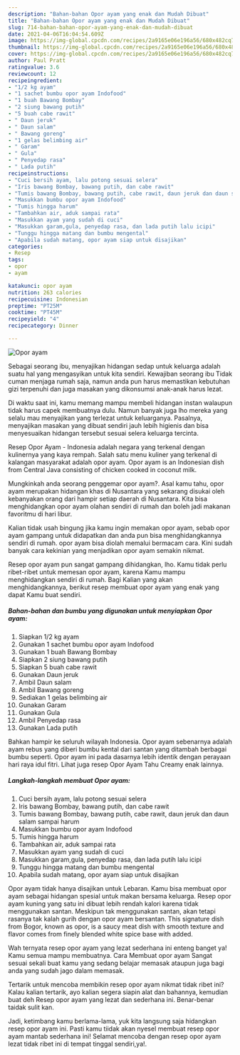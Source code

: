 ```yaml
---
description: "Bahan-bahan Opor ayam yang enak dan Mudah Dibuat"
title: "Bahan-bahan Opor ayam yang enak dan Mudah Dibuat"
slug: 714-bahan-bahan-opor-ayam-yang-enak-dan-mudah-dibuat
date: 2021-04-06T16:04:54.609Z
image: https://img-global.cpcdn.com/recipes/2a9165e06e196a56/680x482cq70/opor-ayam-foto-resep-utama.jpg
thumbnail: https://img-global.cpcdn.com/recipes/2a9165e06e196a56/680x482cq70/opor-ayam-foto-resep-utama.jpg
cover: https://img-global.cpcdn.com/recipes/2a9165e06e196a56/680x482cq70/opor-ayam-foto-resep-utama.jpg
author: Paul Pratt
ratingvalue: 3.6
reviewcount: 12
recipeingredient:
- "1/2 kg ayam"
- "1 sachet bumbu opor ayam Indofood"
- "1 buah Bawang Bombay"
- "2 siung bawang putih"
- "5 buah cabe rawit"
- " Daun jeruk"
- " Daun salam"
- " Bawang goreng"
- "1 gelas belimbing air"
- " Garam"
- " Gula"
- " Penyedap rasa"
- " Lada putih"
recipeinstructions:
- "Cuci bersih ayam, lalu potong sesuai selera"
- "Iris bawang Bombay, bawang putih, dan cabe rawit"
- "Tumis bawang Bombay, bawang putih, cabe rawit, daun jeruk dan daun salam sampai harum"
- "Masukkan bumbu opor ayam Indofood"
- "Tumis hingga harum"
- "Tambahkan air, aduk sampai rata"
- "Masukkan ayam yang sudah di cuci"
- "Masukkan garam,gula, penyedap rasa, dan lada putih lalu icipi"
- "Tunggu hingga matang dan bumbu mengental"
- "Apabila sudah matang, opor ayam siap untuk disajikan"
categories:
- Resep
tags:
- opor
- ayam

katakunci: opor ayam 
nutrition: 263 calories
recipecuisine: Indonesian
preptime: "PT25M"
cooktime: "PT45M"
recipeyield: "4"
recipecategory: Dinner

---
```



![Opor ayam](https://img-global.cpcdn.com/recipes/2a9165e06e196a56/680x482cq70/opor-ayam-foto-resep-utama.jpg)

Sebagai seorang ibu, menyajikan hidangan sedap untuk keluarga adalah suatu hal yang mengasyikan untuk kita sendiri. Kewajiban seorang ibu Tidak cuman menjaga rumah saja, namun anda pun harus memastikan kebutuhan gizi terpenuhi dan juga masakan yang dikonsumsi anak-anak harus lezat.

Di waktu  saat ini, kamu memang mampu membeli hidangan instan walaupun tidak harus capek membuatnya dulu. Namun banyak juga lho mereka yang selalu mau menyajikan yang terlezat untuk keluarganya. Pasalnya, menyajikan masakan yang dibuat sendiri jauh lebih higienis dan bisa menyesuaikan hidangan tersebut sesuai selera keluarga tercinta. 

Resep Opor Ayam - Indonesia adalah negara yang terkenal dengan kulinernya yang kaya rempah. Salah satu menu kuliner yang terkenal di kalangan masyarakat adalah opor ayam. Opor ayam is an Indonesian dish from Central Java consisting of chicken cooked in coconut milk.

Mungkinkah anda seorang penggemar opor ayam?. Asal kamu tahu, opor ayam merupakan hidangan khas di Nusantara yang sekarang disukai oleh kebanyakan orang dari hampir setiap daerah di Nusantara. Kita bisa menghidangkan opor ayam olahan sendiri di rumah dan boleh jadi makanan favoritmu di hari libur.

Kalian tidak usah bingung jika kamu ingin memakan opor ayam, sebab opor ayam gampang untuk didapatkan dan anda pun bisa menghidangkannya sendiri di rumah. opor ayam bisa diolah memalui bermacam cara. Kini sudah banyak cara kekinian yang menjadikan opor ayam semakin nikmat.

Resep opor ayam pun sangat gampang dihidangkan, lho. Kamu tidak perlu ribet-ribet untuk memesan opor ayam, karena Kamu mampu menghidangkan sendiri di rumah. Bagi Kalian yang akan menghidangkannya, berikut resep membuat opor ayam yang enak yang dapat Kamu buat sendiri.

<!--inarticleads1-->

##### Bahan-bahan dan bumbu yang digunakan untuk menyiapkan Opor ayam:

1. Siapkan 1/2 kg ayam
1. Gunakan 1 sachet bumbu opor ayam Indofood
1. Gunakan 1 buah Bawang Bombay
1. Siapkan 2 siung bawang putih
1. Siapkan 5 buah cabe rawit
1. Gunakan  Daun jeruk
1. Ambil  Daun salam
1. Ambil  Bawang goreng
1. Sediakan 1 gelas belimbing air
1. Gunakan  Garam
1. Gunakan  Gula
1. Ambil  Penyedap rasa
1. Gunakan  Lada putih


Bahkan hampir ke seluruh wilayah Indonesia. Opor ayam sebenarnya adalah ayam rebus yang diberi bumbu kental dari santan yang ditambah berbagai bumbu seperti. Opor ayam ini pada dasarnya lebih identik dengan perayaan hari raya idul fitri. Lihat juga resep Opor Ayam Tahu Creamy enak lainnya. 

<!--inarticleads2-->

##### Langkah-langkah membuat Opor ayam:

1. Cuci bersih ayam, lalu potong sesuai selera
1. Iris bawang Bombay, bawang putih, dan cabe rawit
1. Tumis bawang Bombay, bawang putih, cabe rawit, daun jeruk dan daun salam sampai harum
1. Masukkan bumbu opor ayam Indofood
1. Tumis hingga harum
1. Tambahkan air, aduk sampai rata
1. Masukkan ayam yang sudah di cuci
1. Masukkan garam,gula, penyedap rasa, dan lada putih lalu icipi
1. Tunggu hingga matang dan bumbu mengental
1. Apabila sudah matang, opor ayam siap untuk disajikan


Opor ayam tidak hanya disajikan untuk Lebaran. Kamu bisa membuat opor ayam sebagai hidangan spesial untuk makan bersama keluarga. Resep opor ayam kuning yang satu ini dibuat lebih rendah kalori karena tidak menggunakan santan. Meskipun tak menggunakan santan, akan tetapi rasanya tak kalah gurih dengan opor ayam bersantan. This signature dish from Bogor, known as opor, is a saucy meat dish with smooth texture and flavor comes from finely blended white spice base with added. 

Wah ternyata resep opor ayam yang lezat sederhana ini enteng banget ya! Kamu semua mampu membuatnya. Cara Membuat opor ayam Sangat sesuai sekali buat kamu yang sedang belajar memasak ataupun juga bagi anda yang sudah jago dalam memasak.

Tertarik untuk mencoba membikin resep opor ayam nikmat tidak ribet ini? Kalau kalian tertarik, ayo kalian segera siapin alat dan bahannya, kemudian buat deh Resep opor ayam yang lezat dan sederhana ini. Benar-benar taidak sulit kan. 

Jadi, ketimbang kamu berlama-lama, yuk kita langsung saja hidangkan resep opor ayam ini. Pasti kamu tiidak akan nyesel membuat resep opor ayam mantab sederhana ini! Selamat mencoba dengan resep opor ayam lezat tidak ribet ini di tempat tinggal sendiri,ya!.

